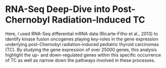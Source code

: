 # RNA-Seq Deep-Dive into Post-Chernobyl Radiation-Induced TC

Here, I used RNA-Seq differential mRNA data (Ricarte-Filho et al., 2013) to identify kinase fusion oncogenes playing key-roles in the gene expression underlying post-Chernobyl radiation-induced pediatric thyroid carcinomas (TC). By studying the gene expression of over 25000 genes, this analysis highlight the up- and down-regulated genes within this specific occurrence of TC as well as narrow down the pathways involved in these processes.
